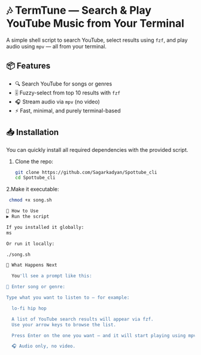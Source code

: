 # 🎶 TermTune — Search & Play YouTube Music from Your Terminal

A simple shell script to search YouTube, select results using `fzf`, and play audio using `mpv` — all from your terminal.

## 📦 Features

- 🔍 Search YouTube for songs or genres
- 🎚️ Fuzzy-select from top 10 results with `fzf`
- 🎧 Stream audio via `mpv` (no video)
- ⚡ Fast, minimal, and purely terminal-based

## 📥 Installation

You can quickly install all required dependencies with the provided script.

1. Clone the repo:
   ```bash
   git clone https://github.com/Sagarkadyan/Spottube_cli
   cd Spottube_cli
2.Make it executable:
  ```bash
   chmod +x song.sh

🚀 How to Use
▶️ Run the script

If you installed it globally:
ms

Or run it locally:

./song.sh

🎵 What Happens Next

    You'll see a prompt like this:

🎵 Enter song or genre:

Type what you want to listen to — for example:

    lo-fi hip hop

    A list of YouTube search results will appear via fzf.
    Use your arrow keys to browse the list.

    Press Enter on the one you want — and it will start playing using mpv.

    🎧 Audio only, no video.


